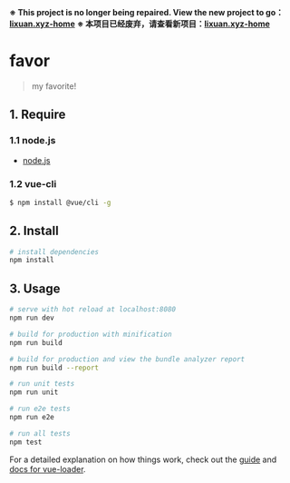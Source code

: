 **※ This project is no longer being repaired. View the new project to go：[lixuan.xyz-home](https://github.com/SqRoots/lixuan.xyz-home)**
**※ 本项目已经废弃，请查看新项目：[lixuan.xyz-home](https://github.com/SqRoots/lixuan.xyz-home)**

# favor

> my favorite!

## 1. Require
### 1.1 node.js
- [node.js](https://nodejs.org/)

### 1.2 vue-cli

```bash
$ npm install @vue/cli -g
```


## 2. Install

``` bash
# install dependencies
npm install
```
## 3. Usage
``` bash
# serve with hot reload at localhost:8080
npm run dev
```

``` bash
# build for production with minification
npm run build
```

``` bash
# build for production and view the bundle analyzer report
npm run build --report
```

``` bash
# run unit tests
npm run unit
```

``` bash
# run e2e tests
npm run e2e
```

``` bash
# run all tests
npm test
```

For a detailed explanation on how things work, check out the [guide](http://vuejs-templates.github.io/webpack/) and [docs for vue-loader](http://vuejs.github.io/vue-loader).
